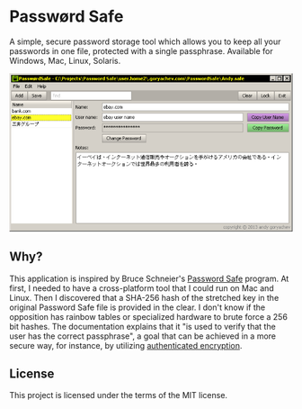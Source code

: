 ﻿# Passwørd Safe

A simple, secure password storage tool which allows you to keep all your passwords in one file, protected with a single passphrase.
Available for Windows, Mac, Linux, Solaris. 

![alt text](https://github.com/andy-goryachev/PasswordSafe/raw/master/screenshots/screenshot.png "Application Screenshot")

## Why?

This application is inspired by Bruce Schneier's <a href="http://passwordsafe.sourceforge.net/">Password Safe</a> program.  At first, I needed to have a cross-platform tool that I could run on Mac and Linux.  Then I discovered that a SHA-256 hash of the stretched key in the original Password Safe file is provided in the clear.  I don't know if the opposition has rainbow tables or specialized hardware to brute force a 256 bit hashes.  The documentation explains that it "is used to verify that the user has the correct passphrase", a goal that can be achieved in a more secure way, for instance, by utilizing <a href="http://en.wikipedia.org/wiki/Authenticated_encryption">authenticated encryption</a>.

## License

This project is licensed under the terms of the MIT license.
